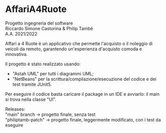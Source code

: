 # AffariA4Ruote
Progetto ingegneria del software <br>
Riccardo Simone Castorina & Philip Tambè <br>
A.A. 2021/2022

Affari a 4 Ruote è un applicativo che permette l'acquisto o il noleggio di veicoli da remoto, garantendo un'esperienza d'acquisto comoda e innovativa.

Il progetto è stato realizzato usando:
- "Astah UML" per tutti i diagrammi UML;
- "NetBeans" per la scrittura/compilazione/esecuzione del codice e dei test tramite JUnit5.

Per eseguire il codice basta caricare il package in un IDE e avviarlo: il main si trova nella classe "UI".


Releases:<br>
"main" branch -> progetto finale, senza test<br>
"philiptamb-patch" -> progetto finale, leggermente modificato, con i test da eseguire
